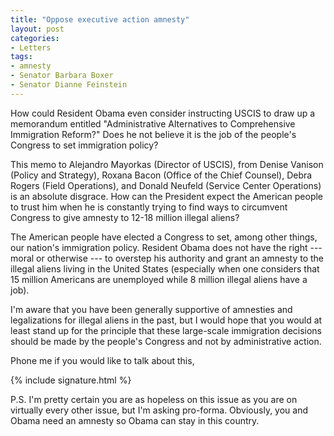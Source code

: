 ```yaml
---
title: "Oppose executive action amnesty"
layout: post
categories:
- Letters
tags:
- amnesty
- Senator Barbara Boxer
- Senator Dianne Feinstein
---
```


How could Resident Obama even consider instructing USCIS to draw up a memorandum entitled "Administrative Alternatives to Comprehensive Immigration Reform?" Does he not believe it is the job of the people's Congress to set immigration policy?

This memo to Alejandro Mayorkas (Director of USCIS), from Denise Vanison (Policy and Strategy), Roxana Bacon (Office of the Chief Counsel), Debra Rogers (Field Operations), and Donald Neufeld (Service Center Operations) is an absolute disgrace. How can the President expect the American people to trust him when he is constantly trying to find ways to circumvent Congress to give amnesty to 12-18 million illegal aliens?

The American people have elected a Congress to set, among other things, our nation's immigration policy. Resident Obama does not have the right --- moral or otherwise --- to overstep his authority and grant an amnesty to the illegal aliens living in the United States (especially when one considers that 15 million Americans are unemployed while 8 million illegal aliens have a job).

I'm aware that you have been generally supportive of amnesties and legalizations for illegal aliens in the past, but I would hope that you would at least stand up for the principle that these large-scale immigration decisions should be made by the people's Congress and not by administrative action.

Phone me if you would like to talk about this,

{% include signature.html %}

P.S. I'm pretty certain you are as hopeless on this issue as you are on virtually every other issue, but I'm asking pro-forma. Obviously, you and Obama need an amnesty so Obama can stay in this country.
